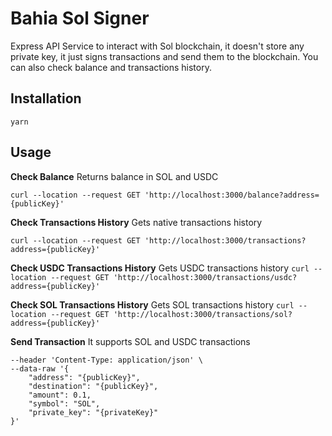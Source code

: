 <!-- Add a h1 title -->
# Bahia Sol Signer
<!-- adds description of project -->
Express API Service to interact with Sol blockchain, it doesn't store any private key, it just signs transactions and send them to the blockchain.
You can also check balance and transactions history.

## Installation
`yarn`

## Usage

**Check Balance**
Returns balance in SOL and USDC

`curl --location --request GET 'http://localhost:3000/balance?address={publicKey}'`

**Check Transactions History**
Gets native transactions history

`curl --location --request GET 'http://localhost:3000/transactions?address={publicKey}'`

**Check USDC Transactions History**
Gets USDC transactions history
`curl --location --request GET 'http://localhost:3000/transactions/usdc?address={publicKey}'`

**Check SOL Transactions History**
Gets SOL transactions history
`curl --location --request GET 'http://localhost:3000/transactions/sol?address={publicKey}'`

**Send Transaction**
It supports SOL and USDC transactions

```curl --location --request POST 'http://localhost:3000/transaction' \
--header 'Content-Type: application/json' \
--data-raw '{
    "address": "{publicKey}",
    "destination": "{publicKey}",
    "amount": 0.1,
    "symbol": "SOL",
    "private_key": "{privateKey}"
}'

